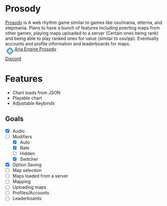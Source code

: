 # Prosody
[Prosody](https://github.com/Crypto-Path/Aria-Engine-Prosody) is A web rhythm game similar to games like osu!mania, etterna, and stepmania. Plans to have a bunch of features including poerting maps from other games, playing maps uploaded to a server (Certain ones being rank) and being able to play ranked ones for value (similar to osu!pp). Eventually accounts and profile information and leaderboards for maps.<br>
<img style="float: left; image-rendering: pixelated; width: 30px" src="Sprites/Hitter_Lit_1.png">
<a style="float:left">[Aria Engine Prosody](http://cyphemercury.online/Aria-Engine-Prosody/)</a> </br>

[Discord](https://discord.gg/ajWJNUHFq7)

# Features
 + Chart loads from JSON
 + Playable chart
 + Adjustable Keybinds

## Goals
 - [x] Audio
 - [ ] Modifiers
   - [x] Auto
   - [x] Rate
   - [ ] Hidden
   - [x] Switcher
 - [x] Option Saving
 - [ ] Map selection
 - [ ] Maps loaded from a server 
 - [ ] Mapping 
 - [ ] Uploading maps
 - [ ] Profiles/Accounts
 - [ ] Leaderboards

